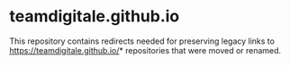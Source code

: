 # teamdigitale.github.io

This repository contains redirects needed for preserving legacy links to https://teamdigitale.github.io/* repositories that were moved or renamed.
